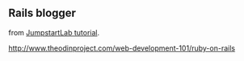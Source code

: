 ## Rails blogger

from [JumpstartLab tutorial](http://tutorials.jumpstartlab.com/projects/blogger.html).

http://www.theodinproject.com/web-development-101/ruby-on-rails